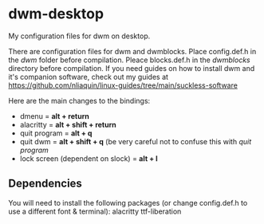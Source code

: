 # dwm-desktop
My configuration files for dwm on desktop.

There are configuration files for dwm and dwmblocks. Place config.def.h in the *dwm* folder before compilation. Pleace blocks.def.h in the *dwmblocks* directory before compilation. If you need guides on how to install dwm and it's companion software, check out my guides at https://github.com/nliaquin/linux-guides/tree/main/suckless-software

Here are the main changes to the bindings:
 - dmenu = **alt + return**
 - alacritty = **alt + shift + return**
 - quit program = **alt + q**
 - quit dwm = **alt + shift + q** (be very careful not to confuse this with *quit program*
 - lock screen (dependent on slock) = **alt + l**

## Dependencies
You will need to install the following packages (or change config.def.h to use a different font & terminal):
alacritty
ttf-liberation
